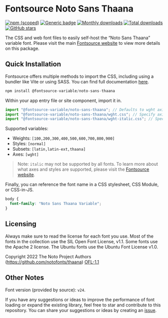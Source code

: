 # Fontsource Noto Sans Thaana

[![npm (scoped)](https://img.shields.io/npm/v/@fontsource-variable/noto-sans-thaana?color=brightgreen)](https://www.npmjs.com/package/@fontsource-variable/noto-sans-thaana) [![Generic badge](https://img.shields.io/badge/fontsource-passing-brightgreen)](https://github.com/fontsource/fontsource) [![Monthly downloads](https://badgen.net/npm/dm/@fontsource-variable/noto-sans-thaana)](https://github.com/fontsource/fontsource) [![Total downloads](https://badgen.net/npm/dt/@fontsource-variable/noto-sans-thaana)](https://github.com/fontsource/fontsource) [![GitHub stars](https://img.shields.io/github/stars/fontsource/fontsource.svg?style=social&label=Star)](https://github.com/fontsource/fontsource/stargazers)

The CSS and web font files to easily self-host the “Noto Sans Thaana” variable font. Please visit the main [Fontsource website](https://fontsource.org/fonts/noto-sans-thaana) to view more details on this package.

## Quick Installation

Fontsource offers multiple methods to import the CSS, including using a bundler like Vite or using SASS. You can find full documentation [here](https://fontsource.org/docs/getting-started/introduction).

```javascript
npm install @fontsource-variable/noto-sans-thaana
```

Within your app entry file or site component, import it in.

```javascript
import "@fontsource-variable/noto-sans-thaana"; // Defaults to wght axis
import "@fontsource-variable/noto-sans-thaana/wght.css"; // Specify axis
import "@fontsource-variable/noto-sans-thaana/wght-italic.css"; // Specify axis and style
```

Supported variables:
- Weights: `[100,200,300,400,500,600,700,800,900]`
- Styles: `[normal]`
- Subsets: `[latin,latin-ext,thaana]`
- Axes: `[wght]`

> Note: `italic` may not be supported by all fonts. To learn more about what axes and styles are supported, please visit the [Fontsource website](https://fontsource.org/fonts/noto-sans-thaana).

Finally, you can reference the font name in a CSS stylesheet, CSS Module, or CSS-in-JS.

```css
body {
  font-family: "Noto Sans Thaana Variable";
}
```

## Licensing
Always make sure to read the license for each font you use. Most of the fonts in the collection use the SIL Open Font License, v1.1. Some fonts use the Apache 2 license. The Ubuntu fonts use the Ubuntu Font License v1.0.

Copyright 2022 The Noto Project Authors (https://github.com/notofonts/thaana)
[OFL-1.1](https://openfontlicense.org)

## Other Notes
Font version (provided by source): `v24`.

If you have any suggestions or ideas to improve the performance of font loading or expand the existing library, feel free to star and contribute to this repository. You can share your suggestions or ideas by creating an [issue](https://github.com/fontsource/fontsource/issues).